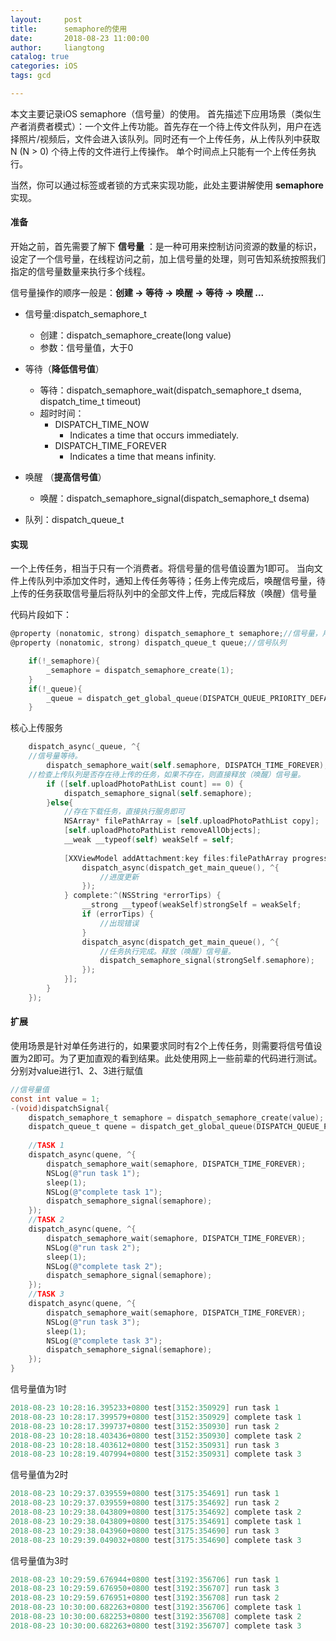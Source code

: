 ```yaml
---
layout:     post
title:      semaphore的使用
date:       2018-08-23 11:00:00
author:     liangtong
catalog: true
categories: iOS
tags: gcd

---
```


本文主要记录iOS semaphore（信号量）的使用。
首先描述下应用场景（类似生产者消费者模式）：一个文件上传功能。首先存在一个待上传文件队列，用户在选择照片/视频后，文件会进入该队列。同时还有一个上传任务，从上传队列中获取N (N > 0) 个待上传的文件进行上传操作。 单个时间点上只能有一个上传任务执行。


当然，你可以通过标签或者锁的方式来实现功能，此处主要讲解使用 **semaphore** 实现。


<!-- more -->


#### 准备

开始之前，首先需要了解下 **信号量** ：是一种可用来控制访问资源的数量的标识，设定了一个信号量，在线程访问之前，加上信号量的处理，则可告知系统按照我们指定的信号量数量来执行多个线程。


信号量操作的顺序一般是：**创建  ->  等待 -> 唤醒 -> 等待 -> 唤醒 ...**

+ 信号量:dispatch_semaphore_t
  + 创建：dispatch_semaphore_create(long value)
  + 参数：信号量值，大于0
+ 等待（**降低信号值**）
  + 等待：dispatch_semaphore_wait(dispatch_semaphore_t dsema, dispatch_time_t timeout)
  + 超时时间：
      + DISPATCH_TIME_NOW 
          +  Indicates a time that occurs immediately.
      + DISPATCH_TIME_FOREVER
          +   Indicates a time that means infinity.
+ 唤醒 （**提高信号值**）
  + 唤醒：dispatch_semaphore_signal(dispatch_semaphore_t dsema) 




 + 队列：dispatch_queue_t

#### 实现

一个上传任务，相当于只有一个消费者。将信号量的信号值设置为1即可。
当向文件上传队列中添加文件时，通知上传任务等待；任务上传完成后，唤醒信号量，待上传的任务获取信号量后将队列中的全部文件上传，完成后释放（唤醒）信号量

代码片段如下：

```Objective-C
@property (nonatomic, strong) dispatch_semaphore_t semaphore;//信号量，用于单个文件上传附件
@property (nonatomic, strong) dispatch_queue_t queue;//信号队列
```

```Objective-C
    if(!_semaphore){
        _semaphore = dispatch_semaphore_create(1);
    }
    if(!_queue){
        _queue = dispatch_get_global_queue(DISPATCH_QUEUE_PRIORITY_DEFAULT, 0);
    }
```


核心上传服务

```Objective-C
    dispatch_async(_queue, ^{
	//信号量等待。
        dispatch_semaphore_wait(self.semaphore, DISPATCH_TIME_FOREVER);
	//检查上传队列是否存在待上传的任务，如果不存在，则直接释放（唤醒）信号量。
        if ([self.uploadPhotoPathList count] == 0) {
            dispatch_semaphore_signal(self.semaphore);
        }else{
            //存在下载任务，直接执行服务即可
            NSArray* filePathArray = [self.uploadPhotoPathList copy];
            [self.uploadPhotoPathList removeAllObjects];
            __weak __typeof(self) weakSelf = self;
            
            [XXViewModel addAttachment:key files:filePathArray progress:^(NSProgress *progress) {
                dispatch_async(dispatch_get_main_queue(), ^{
                    //进度更新
                });
            } complete:^(NSString *errorTips) {
                __strong __typeof(weakSelf)strongSelf = weakSelf;
                if (errorTips) {
                    //出现错误
                }
                dispatch_async(dispatch_get_main_queue(), ^{
                    //任务执行完成。释放（唤醒）信号量。
                    dispatch_semaphore_signal(strongSelf.semaphore);
                });
            }];
        }
    });
```


#### 扩展

使用场景是针对单任务进行的，如果要求同时有2个上传任务，则需要将信号值设置为2即可。为了更加直观的看到结果。此处使用网上一些前辈的代码进行测试。分别对value进行1、2、3进行赋值

```Objective-C
//信号量值
const int value = 1;
-(void)dispatchSignal{
    dispatch_semaphore_t semaphore = dispatch_semaphore_create(value);
    dispatch_queue_t quene = dispatch_get_global_queue(DISPATCH_QUEUE_PRIORITY_DEFAULT, 0);
    
    //TASK 1
    dispatch_async(quene, ^{
        dispatch_semaphore_wait(semaphore, DISPATCH_TIME_FOREVER);
        NSLog(@"run task 1");
        sleep(1);
        NSLog(@"complete task 1");
        dispatch_semaphore_signal(semaphore);
    });
    //TASK 2
    dispatch_async(quene, ^{
        dispatch_semaphore_wait(semaphore, DISPATCH_TIME_FOREVER);
        NSLog(@"run task 2");
        sleep(1);
        NSLog(@"complete task 2");
        dispatch_semaphore_signal(semaphore);
    });
    //TASK 3
    dispatch_async(quene, ^{
        dispatch_semaphore_wait(semaphore, DISPATCH_TIME_FOREVER);
        NSLog(@"run task 3");
        sleep(1);
        NSLog(@"complete task 3");
        dispatch_semaphore_signal(semaphore);
    });
}
```

信号量值为1时

```Objective-C
2018-08-23 10:28:16.395233+0800 test[3152:350929] run task 1
2018-08-23 10:28:17.399579+0800 test[3152:350929] complete task 1
2018-08-23 10:28:17.399737+0800 test[3152:350930] run task 2
2018-08-23 10:28:18.403436+0800 test[3152:350930] complete task 2
2018-08-23 10:28:18.403612+0800 test[3152:350931] run task 3
2018-08-23 10:28:19.407994+0800 test[3152:350931] complete task 3
```

信号量值为2时

```Objective-C
2018-08-23 10:29:37.039559+0800 test[3175:354691] run task 1
2018-08-23 10:29:37.039559+0800 test[3175:354692] run task 2
2018-08-23 10:29:38.043809+0800 test[3175:354692] complete task 2
2018-08-23 10:29:38.043809+0800 test[3175:354691] complete task 1
2018-08-23 10:29:38.043960+0800 test[3175:354690] run task 3
2018-08-23 10:29:39.049032+0800 test[3175:354690] complete task 3
```

信号量值为3时

```Objective-C
2018-08-23 10:29:59.676944+0800 test[3192:356706] run task 1
2018-08-23 10:29:59.676950+0800 test[3192:356707] run task 3
2018-08-23 10:29:59.676951+0800 test[3192:356708] run task 2
2018-08-23 10:30:00.682263+0800 test[3192:356706] complete task 1
2018-08-23 10:30:00.682253+0800 test[3192:356708] complete task 2
2018-08-23 10:30:00.682263+0800 test[3192:356707] complete task 3
```

